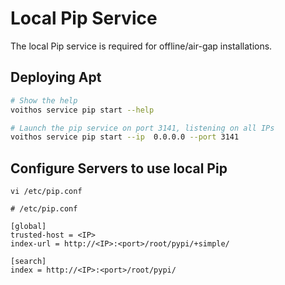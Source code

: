 # Local Pip Service

The local Pip service is required for offline/air-gap installations.

## Deploying Apt

```bash
# Show the help
voithos service pip start --help

# Launch the pip service on port 3141, listening on all IPs
voithos service pip start --ip  0.0.0.0 --port 3141
```


## Configure Servers to use local Pip


`vi /etc/pip.conf`

```
# /etc/pip.conf

[global]
trusted-host = <IP>
index-url = http://<IP>:<port>/root/pypi/+simple/

[search]
index = http://<IP>:<port>/root/pypi/
```

